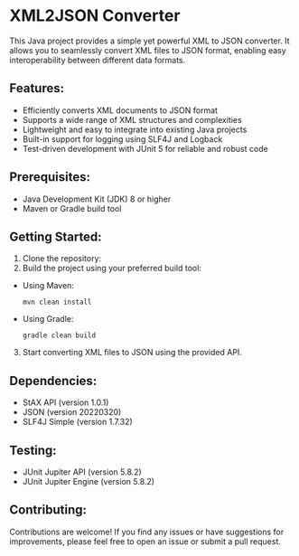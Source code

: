 # XML2JSON Converter

This Java project provides a simple yet powerful XML to JSON converter. It allows you to seamlessly convert XML files to 
JSON format, enabling easy interoperability between different data formats.

## Features:
- Efficiently converts XML documents to JSON format
- Supports a wide range of XML structures and complexities
- Lightweight and easy to integrate into existing Java projects
- Built-in support for logging using SLF4J and Logback
- Test-driven development with JUnit 5 for reliable and robust code

## Prerequisites:
- Java Development Kit (JDK) 8 or higher
- Maven or Gradle build tool

## Getting Started:

1. Clone the repository:
2. Build the project using your preferred build tool:
- Using Maven:
  ```
  mvn clean install
  ```
- Using Gradle:
  ```
  gradle clean build
  ```

3. Start converting XML files to JSON using the provided API.

## Dependencies:
- StAX API (version 1.0.1)
- JSON (version 20220320)
- SLF4J Simple (version 1.7.32)

## Testing:
- JUnit Jupiter API (version 5.8.2)
- JUnit Jupiter Engine (version 5.8.2)

## Contributing:
Contributions are welcome! If you find any issues or have suggestions for improvements, please feel free to open an issue or submit a pull request.